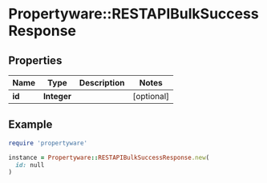 # Propertyware::RESTAPIBulkSuccessResponse

## Properties

| Name | Type | Description | Notes |
| ---- | ---- | ----------- | ----- |
| **id** | **Integer** |  | [optional] |

## Example

```ruby
require 'propertyware'

instance = Propertyware::RESTAPIBulkSuccessResponse.new(
  id: null
)
```

